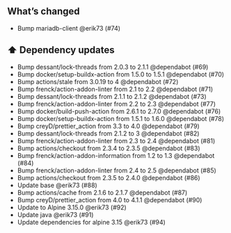 ## What’s changed

- Bump mariadb-client @erik73 (#74)

## ⬆️ Dependency updates

- Bump dessant/lock-threads from 2.0.3 to 2.1.1 @dependabot (#69)
- Bump docker/setup-buildx-action from 1.5.0 to 1.5.1 @dependabot (#70)
- Bump actions/stale from 3.0.19 to 4 @dependabot (#72)
- Bump frenck/action-addon-linter from 2.1 to 2.2 @dependabot (#71)
- Bump dessant/lock-threads from 2.1.1 to 2.1.2 @dependabot (#73)
- Bump frenck/action-addon-linter from 2.2 to 2.3 @dependabot (#77)
- Bump docker/build-push-action from 2.6.1 to 2.7.0 @dependabot (#76)
- Bump docker/setup-buildx-action from 1.5.1 to 1.6.0 @dependabot (#78)
- Bump creyD/prettier_action from 3.3 to 4.0 @dependabot (#79)
- Bump dessant/lock-threads from 2.1.2 to 3 @dependabot (#82)
- Bump frenck/action-addon-linter from 2.3 to 2.4 @dependabot (#81)
- Bump actions/checkout from 2.3.4 to 2.3.5 @dependabot (#83)
- Bump frenck/action-addon-information from 1.2 to 1.3 @dependabot (#84)
- Bump frenck/action-addon-linter from 2.4 to 2.5 @dependabot (#85)
- Bump actions/checkout from 2.3.5 to 2.4.0 @dependabot (#86)
- Update base @erik73 (#88)
- Bump actions/cache from 2.1.6 to 2.1.7 @dependabot (#87)
- Bump creyD/prettier_action from 4.0 to 4.1.1 @dependabot (#90)
- Update to Alpine 3.15.0 @erik73 (#92)
- Update java @erik73 (#91)
- Update dependencies for alpine 3.15 @erik73 (#94)
